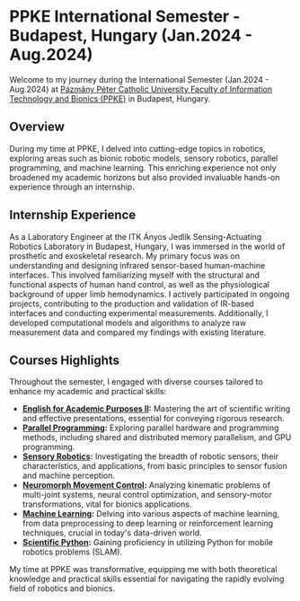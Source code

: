 # PPKE International Semester - Budapest, Hungary (Jan.2024 - Aug.2024)

Welcome to my journey during the International Semester (Jan.2024 - Aug.2024) at [Pázmány Péter Catholic University Faculty of Information Technology and Bionics (PPKE)](https://maps.app.goo.gl/KbTyHPxR4smeeifYA) in Budapest, Hungary.

## Overview
During my time at PPKE, I delved into cutting-edge topics in robotics, exploring areas such as bionic robotic models, sensory robotics, parallel programming, and machine learning. This enriching experience not only broadened my academic horizons but also provided invaluable hands-on experience through an internship.

## Internship Experience
As a Laboratory Engineer at the ITK Ányos Jedlik Sensing-Actuating Robotics Laboratory in Budapest, Hungary, I was immersed in the world of prosthetic and exoskeletal research. My primary focus was on understanding and designing infrared sensor-based human-machine interfaces. This involved familiarizing myself with the structural and functional aspects of human hand control, as well as the physiological background of upper limb hemodynamics. I actively participated in ongoing projects, contributing to the production and validation of IR-based interfaces and conducting experimental measurements. Additionally, I developed computational models and algorithms to analyze raw measurement data and compared my findings with existing literature.

## Courses Highlights
Throughout the semester, I engaged with diverse courses tailored to enhance my academic and practical skills:

- **[English for Academic Purposes II](/English/):** Mastering the art of scientific writing and effective presentations, essential for conveying rigorous research.
- **[Parallel Programming](/Parallel_Programming):** Exploring parallel hardware and programming methods, including shared and distributed memory parallelism, and GPU programming.
- **[Sensory Robotics](/Sensory_Robotics/):** Investigating the breadth of robotic sensors, their characteristics, and applications, from basic principles to sensor fusion and machine perception.
- **[Neuromorph Movement Control](/Neuromorph_movement_control/):** Analyzing kinematic problems of multi-joint systems, neural control optimization, and sensory-motor transformations, vital for bionics applications.
- **[Machine Learning](/Machine_Learning/):** Delving into various aspects of machine learning, from data preprocessing to deep learning or reinforcement learning techniques, crucial in today's data-driven world.
- **[Scientific Python](/Scientific_Python/):** Gaining proficiency in utilizing Python for mobile robotics problems (SLAM).

My time at PPKE was transformative, equipping me with both theoretical knowledge and practical skills essential for navigating the rapidly evolving field of robotics and bionics.
